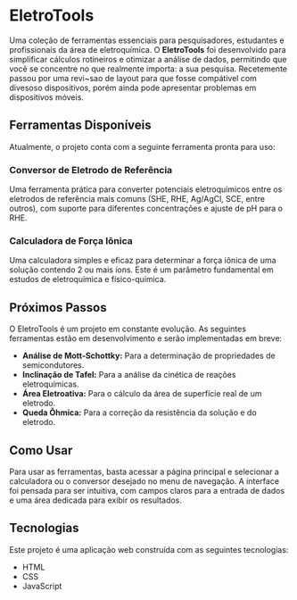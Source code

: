 # EletroTools

Uma coleção de ferramentas essenciais para pesquisadores, estudantes e profissionais da área de eletroquímica. O **EletroTools** foi desenvolvido para simplificar cálculos rotineiros e otimizar a análise de dados, permitindo que você se concentre no que realmente importa: a sua pesquisa.
Recetemente passou por uma revi~sao de layout para que fosse compátivel com divesoso dispositivos, porém ainda pode apresentar problemas em dispositivos móveis.

## Ferramentas Disponíveis

Atualmente, o projeto conta com a seguinte ferramenta pronta para uso:

### Conversor de Eletrodo de Referência
Uma ferramenta prática para converter potenciais eletroquímicos entre os eletrodos de referência mais comuns (SHE, RHE, Ag/AgCl, SCE, entre outros), com suporte para diferentes concentrações e ajuste de pH para o RHE.

### Calculadora de Força Iônica 
Uma calculadora simples e eficaz para determinar a força iônica de uma solução contendo 2 ou mais íons. Este é um parâmetro fundamental em estudos de eletroquímica e físico-química.

## Próximos Passos

O EletroTools é um projeto em constante evolução. As seguintes ferramentas estão em desenvolvimento e serão implementadas em breve:

* **Análise de Mott-Schottky:** Para a determinação de propriedades de semicondutores.
* **Inclinação de Tafel:** Para a análise da cinética de reações eletroquímicas.
* **Área Eletroativa:** Para o cálculo da área de superfície real de um eletrodo.
* **Queda Ôhmica:** Para a correção da resistência da solução e do eletrodo.

## Como Usar

Para usar as ferramentas, basta acessar a página principal e selecionar a calculadora ou o conversor desejado no menu de navegação. A interface foi pensada para ser intuitiva, com campos claros para a entrada de dados e uma área dedicada para exibir os resultados.

## Tecnologias

Este projeto é uma aplicação web construída com as seguintes tecnologias:

* HTML
* CSS
* JavaScript